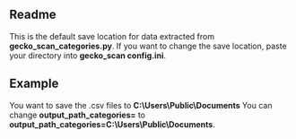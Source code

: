 ## Readme
This is the default save location for data extracted from **gecko_scan_categories.py**. 
If you want to change the save location, paste your directory into **gecko_scan config.ini**.
## Example
You want to save the .csv files to **C:\Users\Public\Documents**
You can change **output_path_categories=** 
to **output_path_categories=C:\Users\Public\Documents**.